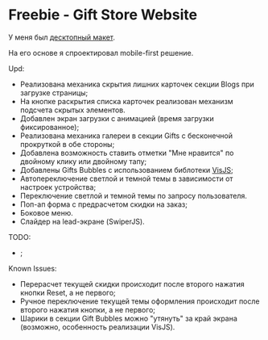 # Freebie - Gift Store Website

У меня был [десктопный макет](https://www.figma.com/file/f0oL1JWguWWlrnpP0YNI3c/Freebie---Gift-Store-Website-Template?node-id=2%3A0&t=9oJFI0idOXifjT5H-1).

На его основе я спроектировал mobile-first решение.

Upd:

- Реализована механика скрытия лишних карточек секции Blogs при загрузке страницы;
- На кнопке раскрытия списка карточек реализован механизм подсчета скрытых элементов.
- Добавлен экран загрузки с анимацией (время загрузки фиксированное);
- Реализована механика галереи в секции Gifts с бесконечной прокруткой в обе стороны;
- Добавлена возможность ставить отметки "Мне нравится" по двойному клику или двойному тапу;
- Добавлены Gifts Bubbles с использованием библотеки [VisJS](https://visjs.org/);
- Автопереключение светлой и темной темы в зависимости от настроек устройства;
- Переключение светлой и темной темы по запросу пользователя.
- Поп-ап форма с предрасчетом скидки на заказ;
- Боковое меню.
- Слайдер на lead-экране (SwiperJS).

TODO:

- ;

Known Issues:

- Перерасчет текущей скидки происходит после второго нажатия кнопки Reset, а не первого;
- Ручное переключение текущей темы оформления происходит после второго нажатия кнопки, а не первого;
- Шарики в секции Gift Bubbles можно "утянуть" за край экрана (возможно, особенность реализации VisJS).
